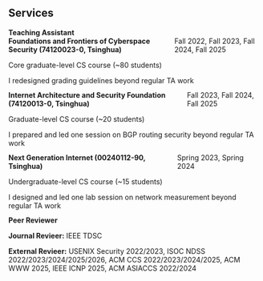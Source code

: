 ## Services

<h4 style="margin: 0;">Teaching Assistant</h4>

<div style="margin-bottom: 12px;">
  <div style="margin: 0; display: flex; justify-content: space-between; align-items: center;">
      <span><b>Foundations and Frontiers of Cyberspace Security (74120023-0, Tsinghua)</b></span>
      <span>Fall 2022, Fall 2023, Fall 2024, Fall 2025</span>
  </div>
  <p style="margin-bottom: 0;">Core graduate-level CS course (~80 students)</p>
  <p style="margin-bottom: 0;">I redesigned grading guidelines beyond regular TA work</p>
</div>

<div style="margin-bottom: 12px;">
  <div style="margin: 0; display: flex; justify-content: space-between; align-items: center;">
      <span><b>Internet Architecture and Security Foundation (74120013-0, Tsinghua)</b></span>
      <span>Fall 2023, Fall 2024, Fall 2025</span>
  </div>
  <p style="margin-bottom: 0;">Graduate-level CS course (~20 students)</p>
  <p style="margin-bottom: 0;">I prepared and led one session on BGP routing security beyond regular TA work</p>
</div>

<div style="margin-bottom: 12px;">
  <div style="margin: 0; display: flex; justify-content: space-between; align-items: center;">
      <span><b>Next Generation Internet (00240112-90, Tsinghua)</b></span>
      <span>Spring 2023, Spring 2024</span>
  </div>
  <p style="margin-bottom: 0;">Undergraduate-level CS course (~15 students)</p>
  <p style="margin-bottom: 0;">I designed and led one lab session on network measurement beyond regular TA work</p>
</div>

<h4 style="margin: 0;">Peer Reviewer</h4>

<p style="margin-bottom: 0;"><b>Journal Revieer:</b> IEEE TDSC</p>
<p style="margin-bottom: 0;"><b>External Revieer:</b> USENIX Security 2022/2023, ISOC NDSS 2022/2023/2024/2025/2026, ACM CCS 2022/2023/2024/2025, ACM WWW 2025, IEEE ICNP 2025, ACM ASIACCS 2022/2024</p>
